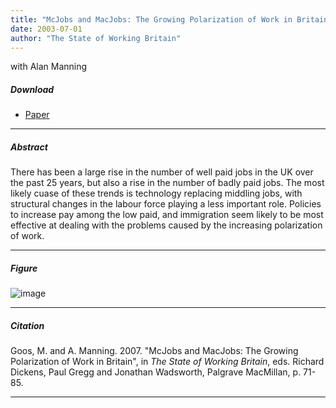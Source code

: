 ```yaml
---
title: "McJobs and MacJobs: The Growing Polarization of Work in Britain" 
date: 2003-07-01
author: "The State of Working Britain"
---
```


with Alan Manning

##### Download

+ [Paper](/1.pdf)
---

##### Abstract

There has been a large rise in the number of well paid jobs in the UK over the past 25 years, but also a rise in the number of badly paid jobs. The most likely cuase of these trends is technology replacing middling jobs, with structural changes in the labour force playing a less important role. Policies to increase pay among the low paid, and immigration seem likely to be most effective at dealing with the problems caused by the increasing polarization of work.

---

##### Figure  

![image](/1-figure.png#center)

---

##### Citation

Goos, M. and A. Manning. 2007. "McJobs and MacJobs: The Growing Polarization of Work in Britain", in *The State of Working Britain*, eds. Richard Dickens, Paul Gregg and Jonathan Wadsworth, Palgrave MacMillan, p. 71-85. 

---


